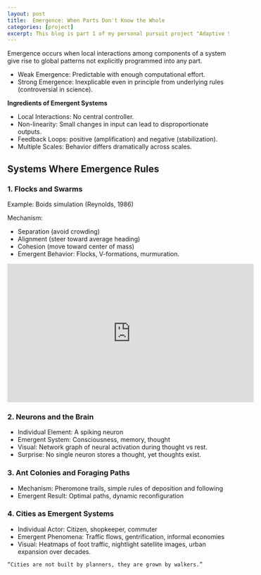 ```yaml
---
layout: post
title:  Emergence: When Parts Don't Know the Whole
categories: [project]
excerpt: This blog is part 1 of my personal pursuit project "Adaptive Systems"
---
```


Emergence occurs when local interactions among components of a system give rise to global patterns not explicitly programmed into any part.

- Weak Emergence: Predictable with enough computational effort.
- Strong Emergence: Inexplicable even in principle from underlying rules (controversial in science).

**Ingredients of Emergent Systems**

- Local Interactions: No central controller.
- Non-linearity: Small changes in input can lead to disproportionate outputs.
- Feedback Loops: positive (amplification) and negative (stabilization).
- Multiple Scales: Behavior differs dramatically across scales.

## Systems Where Emergence Rules

### 1. Flocks and Swarms

Example: Boids simulation (Reynolds, 1986)

Mechanism:

- Separation (avoid crowding)
- Alignment (steer toward average heading)
- Cohesion (move toward center of mass)
- Emergent Behavior: Flocks, V-formations, murmuration.

<!-- Visual -->

<iframe width="560" height="315" src="https://www.youtube.com/embed/_5tJ8jwd64Y?si=UePref-HEgM3F90w" title="YouTube video player" frameborder="0" allow="accelerometer; autoplay; clipboard-write; encrypted-media; gyroscope; picture-in-picture; web-share" referrerpolicy="strict-origin-when-cross-origin" allowfullscreen></iframe>

### 2. Neurons and the Brain

- Individual Element: A spiking neuron
- Emergent System: Consciousness, memory, thought
- Visual: Network graph of neural activation during thought vs rest.
- Surprise: No single neuron stores a thought, yet thoughts exist.

### 3. Ant Colonies and Foraging Paths

- Mechanism: Pheromone trails, simple rules of deposition and following
- Emergent Result: Optimal paths, dynamic reconfiguration

### 4. Cities as Emergent Systems

- Individual Actor: Citizen, shopkeeper, commuter
- Emergent Phenomena: Traffic flows, gentrification, informal economies
- Visual: Heatmaps of foot traffic, nightlight satellite images, urban expansion over decades.

`“Cities are not built by planners, they are grown by walkers.”`
